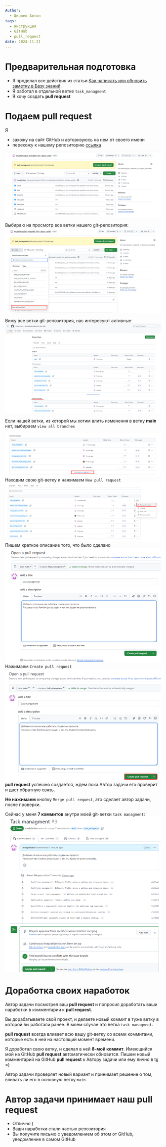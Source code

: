 ```yaml
---
Author:
  - Ширяев Антон
tags:
  - инструкция
  - GitHub
  - pull_request
date: 2024-11-21
---
```

# Предварительная подготовка

* Я проделал все действия из статьи [Как написать или обновить заметку в Базу знаний](Как%20написать%20или%20обновить%20заметку%20в%20Базу%20знаний.md).
* Я работал в отдельной ветке `task_managment`
* Я хочу создать **pull request**

# Подаем pull request

Я 
* захожу на сайт GitHub и авторизуюсь на нем от своего имени
* перехожу к нашему репозиторию [ссылка](https://github.com/medphisiker/multimodal_models_for_docs_wiki/tree/main)

![](../files/Создаем%20pull%20request%20в%20web%20интерфейсе%20GitHub-20241121.png)

Выбираю на просмотр все ветки нашего git-репозитория:
![](../files/Создаем%20pull%20request%20в%20web%20интерфейсе%20GitHub-20241121-1.png)

Вижу все ветки  git-репозитория, нас интересуют активные 
![](../files/Создаем%20pull%20request%20в%20web%20интерфейсе%20GitHub-20241121-2.png)

Если нашей ветки, из которой мы хотим влить изменения в ветку **main** нет, выбираем `view all branches`

![](../files/Создаем%20pull%20request%20в%20web%20интерфейсе%20GitHub-20241121-3.png)
Находим свою git-ветку и нажимаем `New pull request`
![](../files/Создаем%20pull%20request%20в%20web%20интерфейсе%20GitHub-20241121-4.png)
Пишем краткое описание того, что было сделано
![](../files/Создаем%20pull%20request%20в%20web%20интерфейсе%20GitHub-20241121-5.png)
Нажимаем `Create pull request`
![](../files/Создаем%20pull%20request%20в%20web%20интерфейсе%20GitHub-20241121-6.png)
**pull request** успешно создается, ждем пока Автор задачи его проверит и даст обратную связь.

**Не нажимаем** кнопку `Merge pull request`, это сделает автор задачи, после проверки.

Сейчас у меня **7 коммитов** внутри моей git-ветки `task managment`:
![](../files/Создаем%20pull%20request%20в%20web%20интерфейсе%20GitHub-20241121-7.png)

# Доработка своих наработок

Автор задачи посмотрел ваш **pull request** и попросил доработать ваши наработки в комментарии к **pull request**.

Вы дорабатываете свой проект, и делаете новый коммит в туже ветку в которой вы работали ранее. В моем случае это ветка `task managment`.

**pull request** всегда вливает всю вашу git-ветку со всеми коммитами, которые есть в ней на настоящий момент времени.

Я доработал свою ветку, и сделал в ней **8-мой коммит**.
Имеющийся мой на GitHub **pull request** автоматически обновится.
Пишем новый комментарий на GitHub **pull request** к Автору задачи или ему лично в tg =)

Автор задачи проверяет новый вариант и принимает решение о том, вливать ли его в основную ветку `main`.

# Автор задачи принимает наш pull request

* Отлично )
* Ваши наработки стали частью репозитория
* Вы получите письмо с уведомлением об этом от GitHub, уведомление в самом GitHub

